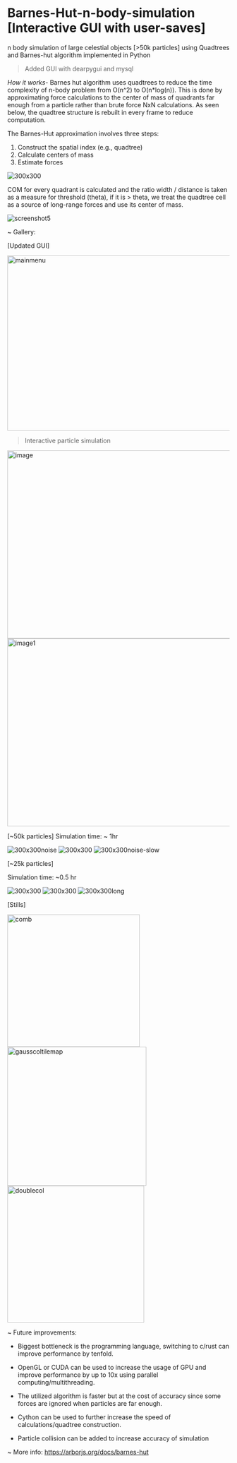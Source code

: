 # Barnes-Hut-n-body-simulation [Interactive GUI with user-saves]
n body simulation of large celestial objects [>50k particles] using Quadtrees and Barnes-hut algorithm implemented in Python

>Added GUI with dearpygui and mysql

*How it works-*
Barnes hut algorithm uses quadtrees to reduce the time complexity of n-body problem from  O(n^2) to O(n*log(n)). 
This is done by approximating force calculations to the center of mass of quadrants far enough from a particle rather than brute force NxN calculations.
As seen below, the quadtree structure is rebuilt in every frame to reduce computation.

The Barnes-Hut approximation involves three steps:
1. Construct the spatial index (e.g., quadtree)
2. Calculate centers of mass
3. Estimate forces

![300x300](https://github.com/satmxd/Barnes-Hut-n-body-simulation/assets/122893966/4ad7941c-eebf-46ae-8828-8fe9a3d9d957)

COM for every quadrant is calculated and the ratio width / distance is taken as a measure for threshold (theta), if it is > theta, we treat the quadtree cell as a source of long-range forces and use its center of mass.

![screenshot5](https://github.com/satmxd/Barnes-Hut-n-body-simulation/assets/122893966/214f7499-fdef-4ed7-b950-cd65a8985097)


~ Gallery:

[Updated GUI]

<img width = "598" height = "397" alt="mainmenu" src="https://github.com/user-attachments/assets/d148276f-a34f-4fdf-ada2-c92ea0cf915b"/>

>Interactive particle simulation

<img width="563" height="426" alt="image" src="https://github.com/user-attachments/assets/938efff1-e730-4f21-9cb3-821bf8d11647" /> <img width="563" height="426" alt="image1" src="https://github.com/user-attachments/assets/78337d9f-b5b2-446d-ae00-cb8b06ac6bea" />



[~50k particles]
Simulation time: ~ 1hr

![300x300noise](https://github.com/satmxd/Barnes-Hut-n-body-simulation/assets/122893966/1eda015b-3717-4d27-8632-f54b618c3374)    ![300x300](https://github.com/satmxd/Barnes-Hut-n-body-simulation/assets/122893966/0d82ecc6-cd18-415d-bdf6-8fb36a6fb887)    ![300x300noise-slow](https://github.com/satmxd/Barnes-Hut-n-body-simulation/assets/122893966/cbcb032e-64d4-4ab4-a50e-264768a29cc2)



[~25k particles]

Simulation time: ~0.5 hr

![300x300](https://github.com/satmxd/Barnes-Hut-n-body-simulation/assets/122893966/9cfc24c2-102f-46d1-8a3a-2cb70c218309)     ![300x300](https://github.com/satmxd/Barnes-Hut-n-body-simulation/assets/122893966/04dd04d6-3b73-4bbe-ab8d-8d3e634251a6)     ![300x300long](https://github.com/user-attachments/assets/d816c302-f37a-48e5-925b-0f8db95a324b)



[Stills]

<img width="300" height="300" alt="comb" src="https://github.com/user-attachments/assets/5fc78602-0be4-4e16-8381-221bf77b3606" />     <img width="315" height="315" alt="gausscoltilemap" src="https://github.com/user-attachments/assets/dd04ad93-f8f4-431b-b8df-a45c4ae0cfdc" />    <img width = "310" height = "310" alt="doublecol" src="https://github.com/user-attachments/assets/1d0a55a3-03c5-4b4a-833d-77d8c3127666"/>





~ Future improvements:
* Biggest bottleneck is the programming language, switching to c/rust can improve performance by tenfold.

* OpenGL or CUDA can be used to increase the usage of GPU and improve performance by up to 10x using parallel computing/multithreading.
  
* The utilized algorithm is faster but at the cost of accuracy since some forces are ignored when particles are far enough.
  
* Cython can be used to further increase the speed of calculations/quadtree construction.
  
* Particle collision can be added to increase accuracy of simulation


~ More info:
https://arborjs.org/docs/barnes-hut
